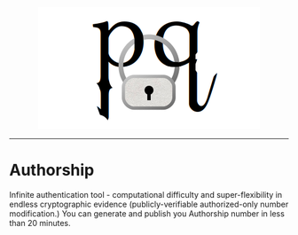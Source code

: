 <p align="center">
  <img src="https://github.com/compromise-evident/Authorship/blob/main/Graphic.png">
</p>

--------------------------------------------------------------------


# Authorship
Infinite authentication tool - computational difficulty and super-flexibility in endless cryptographic evidence (publicly-verifiable authorized-only number modification.) You can generate and publish you Authorship number in less than 20 minutes.
